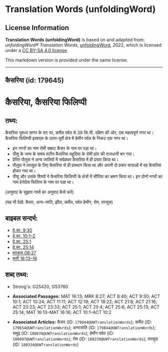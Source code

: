 # Translation Words (unfoldingWord)

## License Information

**Translation Words (unfoldingWord)** is based on and adapted from: _unfoldingWord® Translation Words_, [unfoldingWord](https://unfoldingword.org/utw), 2022, which is licensed under a [CC BY-SA 4.0 license](https://creativecommons.org/licenses/by-sa/4.0/legalcode.en).

This markdown version is provided under the same license.



--------------------------------

## कैसरिया (id: 179645)

कैसरिया, कैसरिया फिलिप्पी
=========================

तथ्य:
-----

कैसरिया भूमध्य सागर के तट पर, कर्मेल पर्वत से 39 कि.मी. दक्षिण की ओर, एक महत्वपूर्ण नगर था। कैसरिया फिलिप्पी इस्राएल के उत्तर\-पूर्वी क्षेत्र में हेर्मोन पर्वत के निकट एक नगर था।

* इन नगरों का नाम रोमी सम्राट कैसर के नाम पर पड़ा था।
* यीशु के जन्म के समय तटीय कैसरिया यहूदिया के रोमी प्रांत की राजधानी बन गया।
* प्रेरित पौलुस ने अन्य जातियों में सर्वप्रथम कैसरिया में ही प्रचार किया था।
* पौलुस ने तरसुस के लिए कैसरिया से ही प्रस्थान किया था और अपनी दो प्रचार यात्राओं में वह कैसरिया होकर गया था।
* यीशु और उसके शिष्यों ने कैसरिया फिलिप्पी के क्षेत्रों में सीरिया का भ्रमण किया था। इन दोनों नगरों का नाम हेरोदेस फिलिप्प के नाम पर पड़ा था।

(अनुवाद के सुझाव नामों का अनुवाद कैसे करें)

(यह भी देखें: कैसर, अन्य\-जाति, झील, कर्मेल, पर्वत हेर्मोन, रोम, तरसुस)

बाइबल सन्दर्भ:
--------------

* [प्रे.का. 9:30](https://ref.ly/Acts9:30)
* [प्रे.का. 10:1–2](https://ref.ly/Acts10:1-Acts10:2)
* [प्रे.का. 25:1](https://ref.ly/Acts25:1)
* [प्रे.का. 25:14](https://ref.ly/Acts25:14)
* [मरकुस 08:27](https://ref.ly/Mark8:27)
* [मत्ती 16:13–16](https://ref.ly/Matt16:13-Matt16:16)

शब्द तथ्य:
----------

* Strong's: G25420, G53760

* **Associated Passages:** MAT 16:13; MRK 8:27; ACT 8:40; ACT 9:30; ACT 10:1; ACT 10:24; ACT 11:11; ACT 12:19; ACT 18:22; ACT 21:8; ACT 21:16; ACT 23:23; ACT 23:33; ACT 25:1; ACT 25:4; ACT 25:6; ACT 25:13; ACT 25:14; MAT 16:13–MAT 16:16; ACT 10:1–ACT 10:2
* **Associated Articles:** कैसर (ID: `179644@UWTranslationWords`); कर्मेल (ID: `179654@UWTranslationWords`); अन्यजाति (ID: `179844@UWTranslationWords`); समुद्र (ID: `180070@UWTranslationWords`); हेर्मोन पर्वत (ID: `180097@UWTranslationWords`); रोम (ID: `180239@UWTranslationWords`); तरसुस (ID: `180334@UWTranslationWords`)

